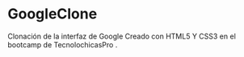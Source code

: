 # GoogleClone
Clonación de la interfaz de Google Creado con HTML5 Y CSS3 en el bootcamp de TecnolochicasPro .
